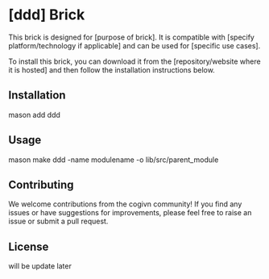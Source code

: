 # [ddd] Brick

This brick is designed for [purpose of brick]. It is compatible with [specify platform/technology if applicable] and can be used for [specific use cases].

To install this brick, you can download it from the [repository/website where it is hosted] and then follow the installation instructions below.

## Installation

mason add ddd

## Usage

mason make ddd -name modulename -o lib/src/parent_module

## Contributing

We welcome contributions from the cogivn community! If you find any issues or have suggestions for improvements, please feel free to raise an issue or submit a pull request.

## License

will be update later
